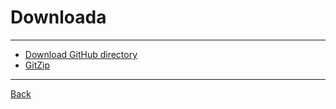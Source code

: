 # Downloada

---

- [Download GitHub directory](https://download-directory.github.io/)
- [GitZip](https://kinolien.github.io/gitzip/)

---

[Back](./../Github.md)
